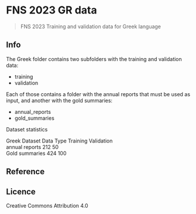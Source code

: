 # FNS 2023 GR data

> FNS 2023 Training and validation data for Greek language 

## Info

The Greek folder contains two subfolders with the training and validation data:
- training
- validation

Each of those contains a folder with the annual reports that must be used as input, and another with the gold summaries:
- annual_reports
- gold_summaries

Dataset statistics

Greek Dataset
Data Type       Training    Validation 	
annual reports  212         50	
Gold summaries  424         100

## Reference

## Licence
Creative Commons Attribution 4.0